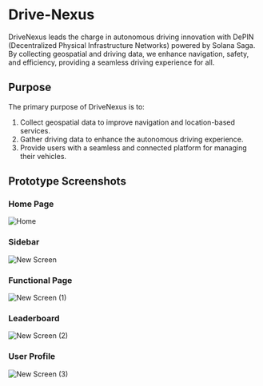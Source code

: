 # Drive-Nexus
DriveNexus leads the charge in autonomous driving innovation with DePIN (Decentralized Physical Infrastructure Networks) powered by Solana Saga. By collecting geospatial and driving data, we enhance navigation, safety, and efficiency, providing a seamless driving experience for all.

## Purpose
The primary purpose of DriveNexus is to:
1. Collect geospatial data to improve navigation and location-based services.
2. Gather driving data to enhance the autonomous driving experience.
3. Provide users with a seamless and connected platform for managing their vehicles.

## Prototype Screenshots

### Home Page
![Home](https://github.com/ThomasBill5225/Drive-Nexus/assets/166436168/7d343b48-6083-44cc-866d-6a471e02a9bd)

### Sidebar 
![New Screen](https://github.com/ThomasBill5225/Drive-Nexus/assets/166436168/9c0c71cd-fb3f-442e-b3c7-1f67066bf400)

### Functional Page
![New Screen (1)](https://github.com/ThomasBill5225/Drive-Nexus/assets/166436168/75002b35-7e3b-4234-a8f8-e9c7359ead56)

### Leaderboard
![New Screen (2)](https://github.com/ThomasBill5225/Drive-Nexus/assets/166436168/bf63cc5c-395f-4d91-a769-c12e353f3341)

### User Profile
![New Screen (3)](https://github.com/ThomasBill5225/Drive-Nexus/assets/166436168/fe4cca04-e964-4459-a3ff-c8200f7e2f97)
